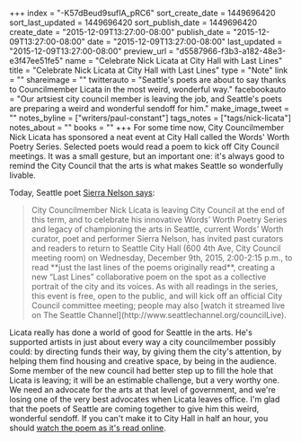 +++
index = "-K57dBeud9sufIA_pRC6"
sort_create_date = 1449696420
sort_last_updated = 1449696420
sort_publish_date = 1449696420
create_date = "2015-12-09T13:27:00-08:00"
publish_date = "2015-12-09T13:27:00-08:00"
date = "2015-12-09T13:27:00-08:00"
last_updated = "2015-12-09T13:27:00-08:00"
preview_url = "d5587966-f3b3-a182-48e3-e3f47ee51fe5"
name = "Celebrate Nick Licata at City Hall with Last Lines"
title = "Celebrate Nick Licata at City Hall with Last Lines"
type = "Note"
link = ""
shareimage = ""
twitterauto = "Seattle's poets are about to say thanks to Councilmember Licata in the most weird, wonderful way."
facebookauto = "Our artsiest city council member is leaving the job, and Seattle's poets are preparing a weird and wonderful sendoff for him."
make_image_tweet = ""
notes_byline = ["writers/paul-constant"]
tags_notes = ["tags/nick-licata"]
notes_about = ""
books = ""
+++
For some time now, City Councilmember Nick Licata has sponsored a neat event at City Hall called the Words' Worth Poetry Series. Selected poets would read a poem to kick off City Council meetings. It was a small gesture, but an important one: it's always good to remind the City Council that the arts is what makes Seattle so wonderfully livable. 

Today, Seattle poet [Sierra Nelson says](http://songsforsquid.tumblr.com/post/133621232872/last-lines-a-collaborative-poem-celebrating-city):

<blockquote>City Councilmember Nick Licata is leaving City Council at the end of this term, and to celebrate his innovative Words’ Worth Poetry Series and legacy of championing the arts in Seattle, current Words’ Worth curator, poet and performer Sierra Nelson, has invited past curators and readers to return to Seattle City Hall (600 4th Ave, City Council meeting room) on Wednesday, December 9th, 2015, 2:00-2:15 p.m., to read **just the last lines of the poems originally read**, creating a new “Last Lines” collaborative poem on the spot as a collective portrait of the city and its voices. As with all readings in the series, this event is free, open to the public, and will kick off an official City Council committee meeting; people may also [watch it streamed live on The Seattle Channel](http://www.seattlechannel.org/councilLive).</blockquote>

Licata really has done a world of good for Seattle in the arts. He's supported artists in just about every way a city councilmember possibly could: by directing funds their way, by giving them the city's attention, by helping them find housing and creative space, by being in the audience. Some member of the new council had better step up to fill the hole that Licata is leaving; it will be an estimable challenge, but a very worthy one. We need an advocate for the arts at that level of government, and we're losing one of the very best advocates when Licata leaves office. I'm glad that the poets of Seattle are coming together to give him this weird, wonderful sendoff. If you can't make it to City Hall in half an hour, you should [watch the poem as it's read online](http://www.seattlechannel.org/councilLive).